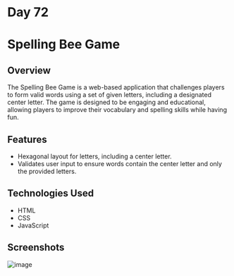 # Day 72

# Spelling Bee Game

## Overview

The Spelling Bee Game is a web-based application that challenges players to form valid words using a set of given letters, including a designated center letter. The game is designed to be engaging and educational, allowing players to improve their vocabulary and spelling skills while having fun.

## Features

- Hexagonal layout for letters, including a center letter.
- Validates user input to ensure words contain the center letter and only the provided letters.

## Technologies Used

- HTML
- CSS
- JavaScript

## Screenshots
![image](https://github.com/user-attachments/assets/b30fb9b5-4a79-4b4d-99d8-bdd082cbc8e8)
